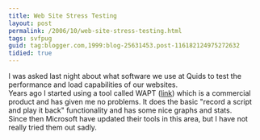 ```yaml
---
title: Web Site Stress Testing
layout: post
permalink: /2006/10/web-site-stress-testing.html
tags: svfpug
guid: tag:blogger.com,1999:blog-25631453.post-116182124975272632
tidied: true
---
```


I was asked last night about what software we use at Quids to test the performance and load capabilities of our websites.  
Years ago I started using a tool called WAPT ([link](http://www.loadtestingtool.com/)) which is a commercial product and has given me no problems. It does the basic "record a script and play it back" functionality and has some nice graphs and stats.  
Since then Microsoft have updated their tools in this area, but I have not really tried them out sadly.

